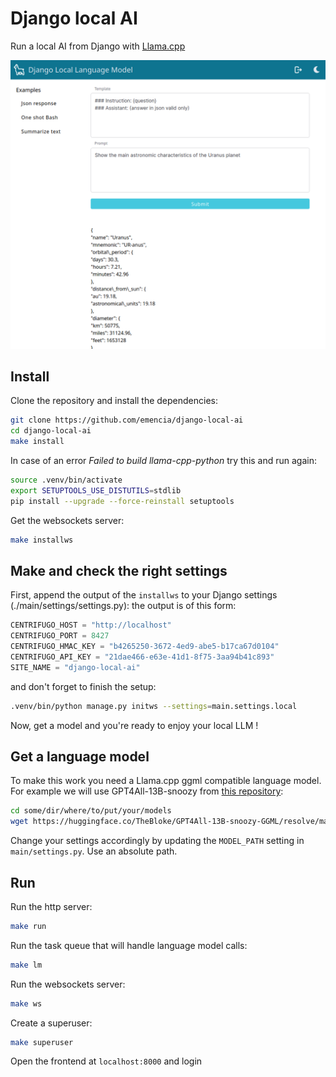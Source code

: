 # Django local AI

Run a local AI from Django with [Llama.cpp](https://github.com/ggerganov/llama.cpp)

<div align="center">
<img src="doc/img/screenshot.png" alt="" />
</div>

## Install

Clone the repository and install the dependencies:

```bash
git clone https://github.com/emencia/django-local-ai
cd django-local-ai
make install
```

In case of an error *Failed to build llama-cpp-python* try this and run again:

```bash
source .venv/bin/activate
export SETUPTOOLS_USE_DISTUTILS=stdlib
pip install --upgrade --force-reinstall setuptools
```

Get the websockets server:

```bash
make installws
```

## Make and check the right settings

First, append the output of the `installws` to your Django settings (./main/settings/settings.py): the
output is of this form:

```python
CENTRIFUGO_HOST = "http://localhost"
CENTRIFUGO_PORT = 8427
CENTRIFUGO_HMAC_KEY = "b4265250-3672-4ed9-abe5-b17ca67d0104"
CENTRIFUGO_API_KEY = "21dae466-e63e-41d1-8f75-3aa94b41c893"
SITE_NAME = "django-local-ai"
```

and don't forget to finish the setup:

```bash
.venv/bin/python manage.py initws --settings=main.settings.local
```

Now, get a model and you're ready to enjoy your local LLM !

## Get a language model

To make this work you need a Llama.cpp ggml compatible language model. For example we
will use GPT4All-13B-snoozy from [this repository](https://huggingface.co/TheBloke/GPT4All-13B-snoozy-GGML):

```bash
cd some/dir/where/to/put/your/models
wget https://huggingface.co/TheBloke/GPT4All-13B-snoozy-GGML/resolve/main/GPT4All-13B-snoozy.ggmlv3.q5_0.bin
```

Change your settings accordingly by updating the `MODEL_PATH` setting in `main/settings.py`. Use an absolute path.



## Run

Run the http server:

```bash
make run
```

Run the task queue that will handle language model calls:

```bash
make lm
```

Run the websockets server:

```bash
make ws
```

Create a superuser:

```bash
make superuser
```

Open the frontend at `localhost:8000` and login
